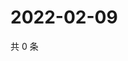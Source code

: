 # 2022-02-09

共 0 条

<!-- BEGIN WEIBO -->
<!-- 最后更新时间 Wed Feb 09 2022 21:17:25 GMT+0800 (China Standard Time) -->

<!-- END WEIBO -->
